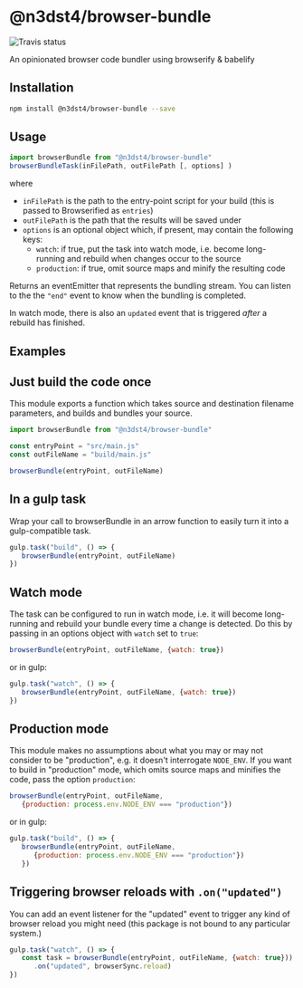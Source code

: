 # @n3dst4/browser-bundle

![Travis status](https://travis-ci.org/n3dst4/browser-bundle.svg)

An opinionated browser code bundler using browserify & babelify

## Installation

```sh
npm install @n3dst4/browser-bundle --save
```

## Usage

```js
import browserBundle from "@n3dst4/browser-bundle"
browserBundleTask(inFilePath, outFilePath [, options] )
```

where

* `inFilePath` is the path to the entry-point script for your build (this is passed to Browserified as `entries`)
* `outFilePath` is the path that the results will be saved under
* `options` is an optional object which, if present, may contain the following keys:
   * `watch`: if true, put the task into watch mode, i.e. become long-running and rebuild when changes occur to the source
   * `production`: if true, omit source maps and minify the resulting code

Returns an eventEmitter that represents the bundling stream. You can listen to the the `"end"` event to know when the bundling is completed.

In watch mode, there is also an `updated` event that is triggered *after* a rebuild has finished.

## Examples

## Just build the code once

This module exports a function which takes source and destination filename parameters, and builds and bundles your source.

```js
import browserBundle from "@n3dst4/browser-bundle"

const entryPoint = "src/main.js"
const outFileName = "build/main.js"

browserBundle(entryPoint, outFileName)
```

## In a gulp task

Wrap your call to browserBundle in an arrow function to easily turn it into a gulp-compatible task.

```js
gulp.task("build", () => {
   browserBundle(entryPoint, outFileName)
})
```

## Watch mode

The task can be configured to run in watch mode, i.e. it will become long-running and rebuild your bundle every time a change is detected. Do this by passing in an options object with `watch` set to `true`:

```js
browserBundle(entryPoint, outFileName, {watch: true})
```

or in gulp:
```js
gulp.task("watch", () => {
   browserBundle(entryPoint, outFileName, {watch: true})
})
```

## Production mode

This module makes no assumptions about what you may or may not consider to be "production", e.g. it doesn't interrogate `NODE_ENV`. If you want to build in "production" mode, which omits source maps and minifies the code, pass the option `production`:

```js
browserBundle(entryPoint, outFileName,
   {production: process.env.NODE_ENV === "production"})
```

or in gulp:
```js
gulp.task("build", () => {
   browserBundle(entryPoint, outFileName,
      {production: process.env.NODE_ENV === "production"})
   })

```

## Triggering browser reloads with `.on("updated")`

You can add an event listener for the "updated" event to trigger any kind of browser reload you might need (this package is not bound to any particular system.)

```js
gulp.task("watch", () => {
   const task = browserBundle(entryPoint, outFileName, {watch: true}))
      .on("updated", browserSync.reload)
})
```

[gulp]: http://gulpjs.com/
